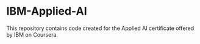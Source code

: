 # IBM-Applied-AI

This repository contains code created for the Applied AI certificate offered by IBM on Coursera.
